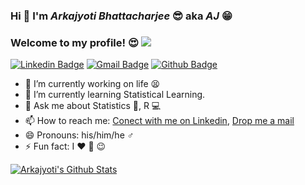 ### Hi 🤘 I'm *Arkajyoti Bhattacharjee* 😎 aka ***AJ*** 😁
### Welcome to my profile! 😍 ![](https://komarev.com/ghpvc/?username=ArkaB-DS&color=brightgreen&style=plastic)
[![Linkedin Badge](https://img.shields.io/badge/LinkedIn-0077B5?style=for-the-badge&logo=linkedin&logoColor=white)](https://www.linkedin.com/in/arkajyoti-aj/)
[![Gmail Badge](https://img.shields.io/badge/Gmail-D14836?style=for-the-badge&logo=gmail&logoColor=white)](arkastat98@gmail.com)
[![Github Badge](https://img.shields.io/badge/GitHub-100000?style=for-the-badge&logo=github&logoColor=white)](https://github.com/ArkaB-DS)

<!--
**ArkaB-DS/ArkaB-DS** is a ✨ _special_ ✨ repository because its `README.md` (this file) appears on your GitHub profile.

Here are some ideas to get you started:

- 🔭 I’m currently working on life. 
- 🌱 I’m currently learning 
- 👯 I’m looking to collaborate on ...
- 🤔 I’m looking for help with ...
- 💬 Ask me about Statistics, R
- 📫 How to reach me: [Connect with me on Linkedin](https://www.linkedin.com/in/arkajyoti-aj/), [Drop me a mail](arkastat98@gmail.com)
- 😄 Pronouns: his/him/hw
- ⚡ Fun fact: ...
-->
- 🔭 I’m currently working on life 😫 
- 🌱 I’m currently learning Statistical Learning.
- 💬 Ask me about Statistics 📖, R 💻
- 📫 How to reach me: [Conect with me on Linkedin](https://www.linkedin.com/in/arkajyoti-aj/), [Drop me a mail](arkastat98@gmail.com)
- 😄 Pronouns: his/him/he ♂️
- ⚡ Fun fact: I ❤️ 🍨 😉

[![Arkajyoti's Github Stats](https://github-readme-stats.vercel.app/api?username=ArkaB-DS&theme=radical&count_private=TRUE&show_icons=true)](https://github.com/anuraghazra/github-readme-stats)
